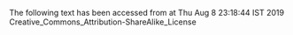 The following text has been accessed from at Thu Aug 8 23:18:44 IST 2019
Creative_Commons_Attribution-ShareAlike_License
